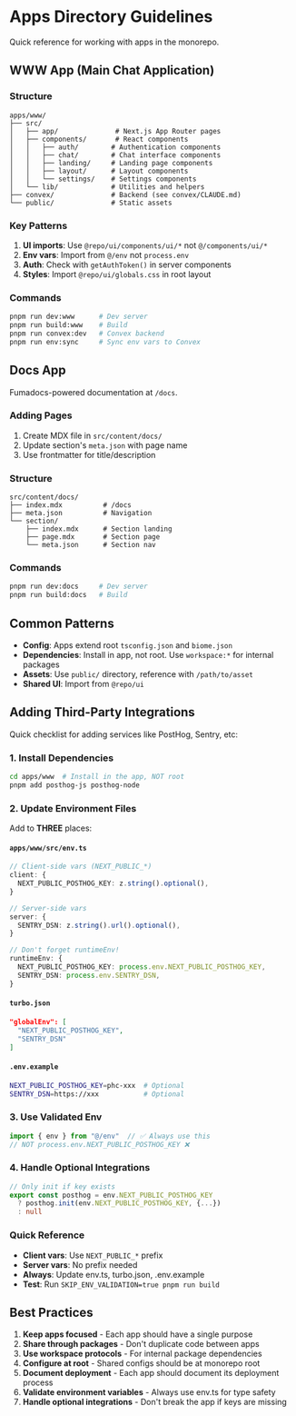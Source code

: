# Apps Directory Guidelines

Quick reference for working with apps in the monorepo.

## WWW App (Main Chat Application)

### Structure
```
apps/www/
├── src/
│   ├── app/              # Next.js App Router pages
│   ├── components/       # React components
│   │   ├── auth/        # Authentication components
│   │   ├── chat/        # Chat interface components
│   │   ├── landing/     # Landing page components
│   │   ├── layout/      # Layout components
│   │   └── settings/    # Settings components
│   └── lib/             # Utilities and helpers
├── convex/              # Backend (see convex/CLAUDE.md)
└── public/              # Static assets
```

### Key Patterns

1. **UI imports**: Use `@repo/ui/components/ui/*` not `@/components/ui/*`
2. **Env vars**: Import from `@/env` not `process.env`
3. **Auth**: Check with `getAuthToken()` in server components
4. **Styles**: Import `@repo/ui/globals.css` in root layout

### Commands
```bash
pnpm run dev:www      # Dev server
pnpm run build:www    # Build
pnpm run convex:dev   # Convex backend
pnpm run env:sync     # Sync env vars to Convex
```

## Docs App

Fumadocs-powered documentation at `/docs`.

### Adding Pages
1. Create MDX file in `src/content/docs/`
2. Update section's `meta.json` with page name
3. Use frontmatter for title/description

### Structure
```
src/content/docs/
├── index.mdx          # /docs
├── meta.json          # Navigation
└── section/          
    ├── index.mdx      # Section landing
    ├── page.mdx       # Section page
    └── meta.json      # Section nav
```

### Commands
```bash
pnpm run dev:docs     # Dev server
pnpm run build:docs   # Build
```

## Common Patterns

- **Config**: Apps extend root `tsconfig.json` and `biome.json`
- **Dependencies**: Install in app, not root. Use `workspace:*` for internal packages
- **Assets**: Use `public/` directory, reference with `/path/to/asset`
- **Shared UI**: Import from `@repo/ui`

## Adding Third-Party Integrations

Quick checklist for adding services like PostHog, Sentry, etc:

### 1. Install Dependencies
```bash
cd apps/www  # Install in the app, NOT root
pnpm add posthog-js posthog-node
```

### 2. Update Environment Files
Add to **THREE** places:

#### `apps/www/src/env.ts`
```typescript
// Client-side vars (NEXT_PUBLIC_*)
client: {
  NEXT_PUBLIC_POSTHOG_KEY: z.string().optional(),
}

// Server-side vars
server: {
  SENTRY_DSN: z.string().url().optional(),
}

// Don't forget runtimeEnv!
runtimeEnv: {
  NEXT_PUBLIC_POSTHOG_KEY: process.env.NEXT_PUBLIC_POSTHOG_KEY,
  SENTRY_DSN: process.env.SENTRY_DSN,
}
```

#### `turbo.json`
```json
"globalEnv": [
  "NEXT_PUBLIC_POSTHOG_KEY",
  "SENTRY_DSN"
]
```

#### `.env.example`
```bash
NEXT_PUBLIC_POSTHOG_KEY=phc-xxx  # Optional
SENTRY_DSN=https://xxx           # Optional
```

### 3. Use Validated Env
```typescript
import { env } from "@/env"  // ✅ Always use this
// NOT process.env.NEXT_PUBLIC_POSTHOG_KEY ❌
```

### 4. Handle Optional Integrations
```typescript
// Only init if key exists
export const posthog = env.NEXT_PUBLIC_POSTHOG_KEY 
  ? posthog.init(env.NEXT_PUBLIC_POSTHOG_KEY, {...})
  : null
```

### Quick Reference
- **Client vars**: Use `NEXT_PUBLIC_*` prefix
- **Server vars**: No prefix needed
- **Always**: Update env.ts, turbo.json, .env.example
- **Test**: Run `SKIP_ENV_VALIDATION=true pnpm run build`

## Best Practices

1. **Keep apps focused** - Each app should have a single purpose
2. **Share through packages** - Don't duplicate code between apps
3. **Use workspace protocols** - For internal package dependencies
4. **Configure at root** - Shared configs should be at monorepo root
5. **Document deployment** - Each app should document its deployment process
6. **Validate environment variables** - Always use env.ts for type safety
7. **Handle optional integrations** - Don't break the app if keys are missing
